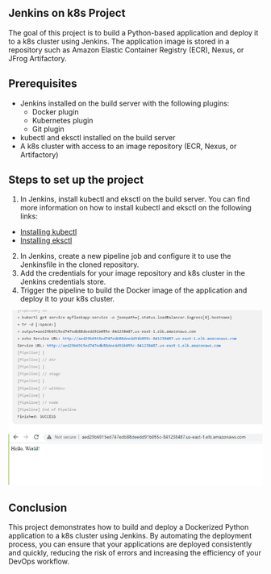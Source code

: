 ## Jenkins on k8s Project

The goal of this project is to build a Python-based application and deploy it to a k8s cluster using Jenkins. The application image is stored in a repository such as Amazon Elastic Container Registry (ECR), Nexus, or JFrog Artifactory.

## Prerequisites
- Jenkins installed on the build server with the following plugins:
  - Docker plugin
  - Kubernetes plugin
  - Git plugin
- kubectl and eksctl installed on the build server
- A k8s cluster with access to an image repository (ECR, Nexus, or Artifactory)

## Steps to set up the project
1. In Jenkins, install kubectl and eksctl on the build server.
You can find more information on how to install kubectl and eksctl on the following links:
- [Installing kubectl](https://kubernetes.io/docs/tasks/tools/install-kubectl/)
- [Installing eksctl](https://eksctl.io/introduction/installation/)

2. In Jenkins, create a new pipeline job and configure it to use the Jenkinsfile in the cloned repository.
3. Add the credentials for your image repository and k8s cluster in the Jenkins credentials store.
4. Trigger the pipeline to build the Docker image of the application and deploy it to your k8s cluster.

<img src="./images/end_of_pipeline.png" width="700"/> 
<img src="./images/working_web.png" width="700"/> 



## Conclusion
This project demonstrates how to build and deploy a Dockerized Python application to a k8s cluster using Jenkins. By automating the deployment process, you can ensure that your applications are deployed consistently and quickly, reducing the risk of errors and increasing the efficiency of your DevOps workflow.

